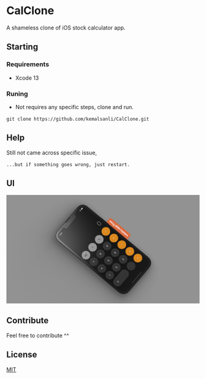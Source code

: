 # CalClone
A shameless clone of iOS stock calculator app.

## Starting

### Requirements

* Xcode 13

### Runing

* Not requires any specific steps, clone and run. 

```
git clone https://github.com/kemalsanli/CalClone.git
```


## Help

Still not came across specific issue, 
```
...but if something goes wrong, just restart.
```

## UI

![UI 1](https://github.com/kemalsanli/CalClone/blob/main/image/calclone.png?raw=true)


## Contribute
Feel free to contribute ^^

## License
[MIT](https://github.com/kemalsanli/CalClone/blob/main/LICENSE)
